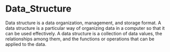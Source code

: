 # Data_Structure

Data structure is a data organization, management, and storage format.
A data structure is a particular way of organizing data in a computer so that it can be used effectively.
A data structure is a collection of data values, the relationships among them, and the functions or operations that can be applied to the data.
